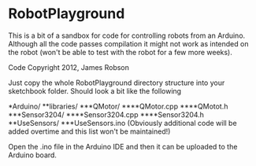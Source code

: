 RobotPlayground
===============

This is a bit of a sandbox for code for controlling robots from an Arduino. Although all the code passes compilation it might not work as intended on the robot (won't be able to test with the robot for a few more weeks).

Code Copyright 2012, James Robson

Just copy the whole RobotPlayground directory structure into your sketchbook folder. Should look a bit like the following

*Arduino/
**libraries/
***QMotor/
****QMotor.cpp
****QMotot.h
***Sensor3204/
****Sensor3204.cpp
****Sensor3204.h
**UseSensors/
***UseSensors.ino
(Obviously additional code will be added overtime and this list won't be maintained!)

Open the .ino file in the Arduino IDE and then it can be uploaded to the Arduino board.